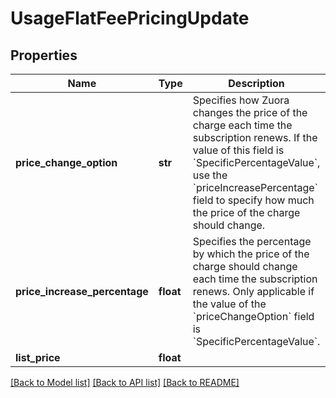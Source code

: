# UsageFlatFeePricingUpdate

## Properties
Name | Type | Description | Notes
------------ | ------------- | ------------- | -------------
**price_change_option** | **str** | Specifies how Zuora changes the price of the charge each time the subscription renews.  If the value of this field is &#x60;SpecificPercentageValue&#x60;, use the &#x60;priceIncreasePercentage&#x60; field to specify how much the price of the charge should change.  | [optional] 
**price_increase_percentage** | **float** | Specifies the percentage by which the price of the charge should change each time the subscription renews. Only applicable if the value of the &#x60;priceChangeOption&#x60; field is &#x60;SpecificPercentageValue&#x60;.  | [optional] 
**list_price** | **float** |  | [optional] 

[[Back to Model list]](../README.md#documentation-for-models) [[Back to API list]](../README.md#documentation-for-api-endpoints) [[Back to README]](../README.md)


